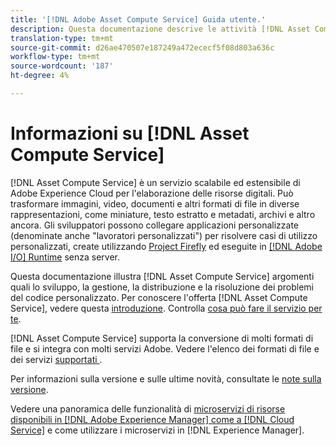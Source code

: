 ```yaml
---
title: '[!DNL Adobe Asset Compute Service] Guida utente.'
description: Questa documentazione descrive le attività [!DNL Asset Compute Service] come l'introduzione, come sviluppare, gestire, distribuire e risolvere i problemi del codice personalizzato.
translation-type: tm+mt
source-git-commit: d26ae470507e187249a472ececf5f08d803a636c
workflow-type: tm+mt
source-wordcount: '187'
ht-degree: 4%

---
```



# Informazioni su [!DNL Asset Compute Service]

[!DNL Asset Compute Service] è un servizio scalabile ed estensibile di Adobe Experience Cloud per l&#39;elaborazione delle risorse digitali. Può trasformare immagini, video, documenti e altri formati di file in diverse rappresentazioni, come miniature, testo estratto e metadati, archivi e altro ancora. Gli sviluppatori possono collegare applicazioni personalizzate (denominate anche &quot;lavoratori personalizzati&quot;) per risolvere casi di utilizzo personalizzati, create utilizzando [Project Firefly](https://www.adobe.io/apis/experienceplatform/project-firefly/docs.html) ed eseguite in [[!DNL Adobe I/O] Runtime](https://www.adobe.io/apis/experienceplatform/runtime.html) senza server.

Questa documentazione illustra [!DNL Asset Compute Service] argomenti quali lo sviluppo, la gestione, la distribuzione e la risoluzione dei problemi del codice personalizzato. Per conoscere l&#39;offerta [!DNL Asset Compute Service], vedere questa [introduzione](introduction.md). Controlla [cosa può fare il servizio per te](introduction.md#possible-use-cases-benefits).

[!DNL Asset Compute Service] supporta la conversione di molti formati di file e si integra con molti servizi  Adobe. Vedere l&#39;elenco dei formati di file e dei servizi [supportati ](https://experienceleague.adobe.com/docs/experience-manager-cloud-service/assets/file-format-support.html).

Per informazioni sulla versione e sulle ultime novità, consultate le [note sulla versione](/help/release-notes.md).

Vedere una panoramica delle funzionalità di [microservizi di risorse disponibili in [!DNL Adobe Experience Manager] come a [!DNL Cloud Service]](https://experienceleague.adobe.com/docs/experience-manager-cloud-service/assets/asset-microservices-overview.html) e come utilizzare i microservizi in [!DNL Experience Manager].

<!--
Possible to record the below info here in this landing page to centralize the miscellaneous info about Asset Compute Service?
 List of dependencies and requirements SDK, CLI, Devtools, etc.? Or may be a link to the prerequisites.
 Introduction video when Tech Marketing team shares one.
-->
